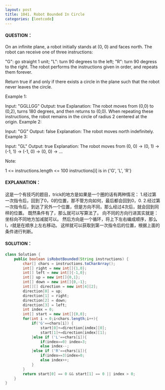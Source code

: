```yaml
---
layout: post
title: 1041. Robot Bounded In Circle
categories: [leetcode]
---
```


#### QUESTION：
On an infinite plane, a robot initially stands at (0, 0) and faces north.  The robot can receive one of three instructions:

"G": go straight 1 unit;
"L": turn 90 degrees to the left;
"R": turn 90 degress to the right.
The robot performs the instructions given in order, and repeats them forever.

Return true if and only if there exists a circle in the plane such that the robot never leaves the circle.

 

Example 1:

Input: "GGLLGG"
Output: true
Explanation: 
The robot moves from (0,0) to (0,2), turns 180 degrees, and then returns to (0,0).
When repeating these instructions, the robot remains in the circle of radius 2 centered at the origin.
Example 2:

Input: "GG"
Output: false
Explanation: 
The robot moves north indefinitely.
Example 3:

Input: "GL"
Output: true
Explanation: 
The robot moves from (0, 0) -> (0, 1) -> (-1, 1) -> (-1, 0) -> (0, 0) -> ...
 

Note:

1 <= instructions.length <= 100
instructions[i] is in {'G', 'L', 'R'}
#### EXPLANATION：

这是一个有技巧的题目，trick的地方是如果是一个圈的话有两种情况：
1.经过第一次指令后，回到了0，0的位置，那不管方向如何，最后都会回到0，0.
2.经过第一次指令后，到达了另外一个位置，但是方向不同，那么经过4次后，就会回到同样的位置。
既然条件有了，那么就可以写算法了。
向不同的方向行进其实就是：坐标向不同地方加减就可以。
然后方向是一个循环，将上下左右编成顺序，那么l，r就是在顺序上左右移动。
这样就可以获取到第一次指令后的位置，根据上面的条件进行判断。

#### SOLUTION：
```java
class Solution {
    public boolean isRobotBounded(String instructions) {
        char[] chars = instructions.toCharArray();
        int[] right = new int[]{1,0};
        int[] left = new int[]{-1,0};
        int[] up = new int[]{0,1};
        int[] down = new int[]{0,-1};
        int[][] direction = new int[4][2];
        direction[0] = up;
        direction[1] = right;
        direction[2] = down;
        direction[3] = left;
        int index = 0;
        int[] start = new int[]{0,0};
        for(int i = 0;i<chars.length;i++){
            if('G'==chars[i]) {
                start[0]+=direction[index][0];
                start[1]+=direction[index][1];
            }else if ('L'==chars[i]){
                if(index==0) index=3;
                else index--;
            }else if ('R'==chars[i]){
                if(index==3)index=0;
                else index++;
            }
        }
        return start[0] == 0 && start[1] == 0 || index > 0;
    }
}
```